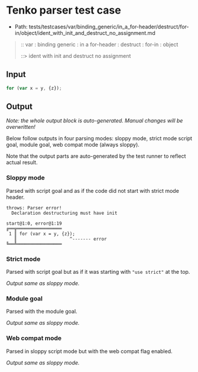 # Tenko parser test case

- Path: tests/testcases/var/binding_generic/in_a_for-header/destruct/for-in/object/ident_with_init_and_destruct_no_assignment.md

> :: var : binding generic : in a for-header : destruct : for-in : object
>
> ::> ident with init and destruct no assignment

## Input

`````js
for (var x = y, {z});
`````

## Output

_Note: the whole output block is auto-generated. Manual changes will be overwritten!_

Below follow outputs in four parsing modes: sloppy mode, strict mode script goal, module goal, web compat mode (always sloppy).

Note that the output parts are auto-generated by the test runner to reflect actual result.

### Sloppy mode

Parsed with script goal and as if the code did not start with strict mode header.

`````
throws: Parser error!
  Declaration destructuring must have init

start@1:0, error@1:19
╔══╦═════════════════
 1 ║ for (var x = y, {z});
   ║                    ^------- error
╚══╩═════════════════

`````

### Strict mode

Parsed with script goal but as if it was starting with `"use strict"` at the top.

_Output same as sloppy mode._

### Module goal

Parsed with the module goal.

_Output same as sloppy mode._

### Web compat mode

Parsed in sloppy script mode but with the web compat flag enabled.

_Output same as sloppy mode._
